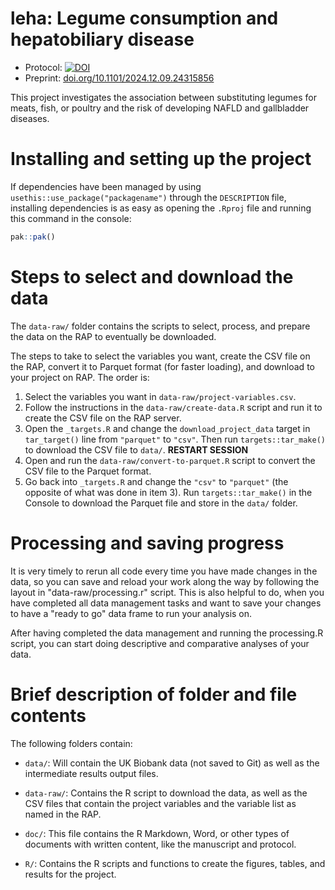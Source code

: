 # leha: Legume consumption and hepatobiliary disease

-   Protocol:
    [![DOI](https://zenodo.org/badge/DOI/10.5281/zenodo.11670547.svg)](https://doi.org/10.5281/zenodo.11670547)
-   Preprint:
    [doi.org/10.1101/2024.12.09.24315856](https://doi.org/10.1101/2024.12.09.24315856)

This project investigates the association between substituting legumes
for meats, fish, or poultry and the risk of developing NAFLD and
gallbladder diseases.

# Installing and setting up the project

If dependencies have been managed by using
`usethis::use_package("packagename")` through the `DESCRIPTION` file,
installing dependencies is as easy as opening the `.Rproj` file and
running this command in the console:

``` r
pak::pak()
```

# Steps to select and download the data

The `data-raw/` folder contains the scripts to select, process, and
prepare the data on the RAP to eventually be downloaded.

The steps to take to select the variables you want, create the CSV file
on the RAP, convert it to Parquet format (for faster loading), and
download to your project on RAP. The order is:

1.  Select the variables you want in `data-raw/project-variables.csv`.
2.  Follow the instructions in the `data-raw/create-data.R` script and
    run it to create the CSV file on the RAP server.
3.  Open the `_targets.R` and change the `download_project_data` target
    in `tar_target()` line from `"parquet"` to `"csv"`. Then run
    `targets::tar_make()` to download the CSV file to `data/`. **RESTART
    SESSION**
4.  Open and run the `data-raw/convert-to-parquet.R` script to convert
    the CSV file to the Parquet format.
5.  Go back into `_targets.R` and change the `"csv"` to `"parquet"` (the
    opposite of what was done in item 3). Run `targets::tar_make()` in
    the Console to download the Parquet file and store in the `data/`
    folder.

# Processing and saving progress

It is very timely to rerun all code every time you have made changes in
the data, so you can save and reload your work along the way by
following the layout in "data-raw/processing.r" script. This is also
helpful to do, when you have completed all data management tasks and
want to save your changes to have a "ready to go" data frame to run your
analysis on.

After having completed the data management and running the processing.R
script, you can start doing descriptive and comparative analyses of your
data.

# Brief description of folder and file contents

The following folders contain:

-   `data/`: Will contain the UK Biobank data (not saved to Git) as well
    as the intermediate results output files.

-   `data-raw/`: Contains the R script to download the data, as well as
    the CSV files that contain the project variables and the variable
    list as named in the RAP.

-   `doc/`: This file contains the R Markdown, Word, or other types of
    documents with written content, like the manuscript and protocol.

-   `R/`: Contains the R scripts and functions to create the figures,
    tables, and results for the project.
